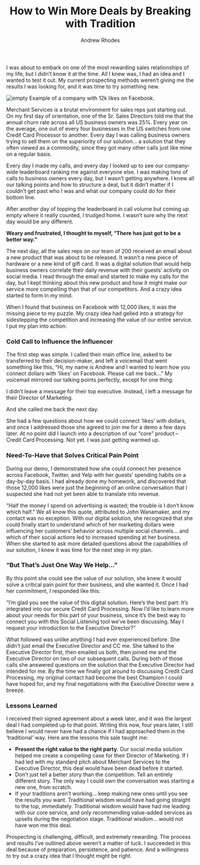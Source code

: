 ﻿---
title: How to Win More Deals by Breaking with Tradition
description: I couldn’t believe it. “If they have 12,000 likes on Facebook, they must be doing something right. And if they understand social media, they’ll understand this
coverImage: img/abe-lincoln.jpg
publishDate: Nov 20, 2017

author: Andrew Rhodes
authorProfile: The only thing Andrew Rhodes loves more than studying and executing innovative business strategies is writing. A career spanning multiple industries and positions in sales and content marketing has inspired Andrew to combine the two. When he’s not exploring unique ways to make sales more fulfilling, Andrew is exploring the wonderland of the Pacific Northwest
authorImage: img/andrew-rhodes.png
---

I was about to embark on one of the most rewarding sales relationships of my life, but I didn’t know it at the time. All I knew was, I had an idea and I wanted to test it out. My current prospecting methods weren’t giving me the results I was looking for, and it was time to try something new.

![empty](/img/abraham-lincon.png) Example of a company with 12k likes on Facebook.

Merchant Services is a brutal environment for sales reps just starting out. On my first day of orientation, one of the Sr. Sales Directors told me that the annual churn rate across all US business owners was 25%. Every year on the average, one out of every four businesses in the US switches from one Credit Card Processor to another. Every day I was calling business owners trying to sell them on the superiority of our solution… a solution that they often viewed as a commodity, since they got many other calls just like mine on a regular basis.

Every day I made my calls, and every day I looked up to see our company-wide leaderboard ranking me against everyone else. I was making tons of calls to business owners every day, but I wasn’t getting anywhere. I knew all our talking points and how to structure a deal, but it didn’t matter if I couldn’t get past who I was and what our company could do for their bottom line.

After another day of topping the leaderboard in call volume but coming up empty where it really counted, I trudged home. I wasn’t sure why the next day would be any different.

**Weary and frustrated, I thought to myself, “There has just got to be a better way.”**

The next day, all the sales reps on our team of 200 received an email about a new product that was about to be released. It wasn’t a new piece of hardware or a new kind of gift card. It was a digital solution that would help business owners correlate their daily revenue with their guests’ activity on social media. I read through the email and started to make my calls for the day, but I kept thinking about this new product and how it might make our service more compelling than that of our competitors. And a crazy idea started to form in my mind.

When I found that business on Facebook with 12,000 likes, it was the missing piece to my puzzle. My crazy idea had gelled into a strategy for sidestepping the competition and increasing the value of our entire service. I put my plan into action:

### Cold Call to Influence the Influencer

The first step was simple. I called their main office line, asked to be transferred to their decision-maker, and left a voicemail that went something like this, “Hi, my name is Andrew and I wanted to learn how you connect dollars with ‘likes’ on Facebook. Please call me back…” My voicemail mirrored our talking points perfectly, except for one thing:

I didn’t leave a message for their top executive. Instead, I left a message for their Director of Marketing.

And she called me back the next day.

She had a few questions about how we could connect ‘likes’ with dollars, and once I addressed those she agreed to join me for a demo a few days later. At no point did I launch into a description of our “core” product – Credit Card Processing. Not yet. I was just getting warmed up.

### Need-To-Have that Solves Critical Pain Point

During our demo, I demonstrated how she could connect her presence across Facebook, Twitter, and Yelp with her guests’ spending habits on a day-by-day basis. I had already done my homework, and discovered that those 12,000 likes were just the beginning of an online conversation that I suspected she had not yet been able to translate into revenue.

“Half the money I spend on advertising is wasted; the trouble is I don’t know which half.” We all know this quote, attributed to John Wanamaker, and my contact was no exception. With our digital solution, she recognized that she could finally start to understand which of her marketing dollars were influencing her customers’ behavior across multiple social channels… and which of their social actions led to increased spending at her business. When she started to ask more detailed questions about the capabilities of our solution, I knew it was time for the next step in my plan.

### “But That’s Just One Way We Help…”

By this point she could see the value of our solution, she knew it would solve a critical pain point for their business, and she wanted it. Once I had her commitment, I responded like this:

“I’m glad you see the value of this digital solution. Here’s the best part: It’s integrated into our secure Credit Card Processing. Now I’d like to learn more about your needs for this part of your business, since it’s the best way to connect you with this Social Listening tool we’ve been discussing. May I request your introduction to the Executive Director?”

What followed was unlike anything I had ever experienced before. She didn’t just email the Executive Director and CC me. She talked to the Executive Director first, then emailed us both, then joined me and the Executive Director on two of our subsequent calls. During both of those calls she answered questions on the solution that the Executive Director had intended for me. By the time we finally got around to discussing Credit Card Processing, my original contact had become the best Champion I could have hoped for, and my final negotiations with the Executive Director were a breeze.

### Lessons Learned

I received their signed agreement about a week later, and it was the largest deal I had completed up to that point. Writing this now, four years later, I still believe I would never have had a chance if I had approached them in the ‘traditional’ way. Here are the lessons this sale taught me:

*   **Present the right value to the right party**. Our social media solution helped me create a compelling case for their Director of Marketing. If I had led with my standard pitch about Merchant Services to the Executive Director, this deal would have been dead before it started.
*   Don’t just tell a better story than the competition. Tell an entirely different story. The only way I could own the conversation was starting a new one, from scratch.
*   If your traditions aren’t working… keep making new ones until you see the results you want. Traditional wisdom would have had going straight to the top, immediately. Traditional wisdom would have had me leading with our core service, and only recommending value-added services as upsells during the negotiation stage. Traditional wisdom… would not have won me this deal.

Prospecting is challenging, difficult, and extremely rewarding. The process and results I’ve outlined above weren’t a matter of luck. I succeeded in this deal because of preparation, persistence, and patience. And a willingness to try out a crazy idea that I thought might be right.
